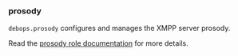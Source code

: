 ### prosody

`debops.prosody` configures and manages the XMPP server prosody.

Read the [prosody role documentation](https://docs.debops.org/en/stable-3.2/ansible/roles/prosody/) for more details.
